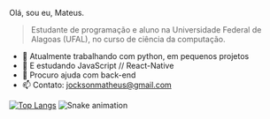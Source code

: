 <!--
**jockaplay/jockaplay** is a ✨ _special_ ✨ repository because its `README.md` (this file) appears on your GitHub profile.

Here are some ideas to get you started:

-->
Olá, sou eu, Mateus.
> Estudante de programação e aluno na Universidade Federal de Alagoas (UFAL), no curso de ciência da computação.

- 🔭 Atualmente trabalhando com python, em pequenos projetos
- 🌱 E estudando JavaScript // React-Native
- 🤔 Procuro ajuda com back-end
- 📫 Contato: jocksonmatheus@gmail.com
  
[![Top Langs](https://github-readme-stats.vercel.app/api/top-langs/?username=jockaplay&layout=compact&hide=QML&hide_border=true&title_color=ff1010&text_color=fff&theme=dark#gh-dark-mode-only)](https://github.com/anuraghazra/github-readme-stats)
![Snake animation](https://github.com/jockaplay/jockaplay/blob/output/github-contribution-grid-snake.svg)
